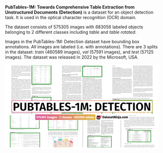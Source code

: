 **PubTables-1M: Towards Comprehensive Table Extraction from Unstructured Documents (Detection)** is a dataset for an object detection task. It is used in the optical character recognition (OCR) domain. 

The dataset consists of 575305 images with 683056 labeled objects belonging to 2 different classes including *table* and *table rotated*.

Images in the PubTables-1M: Detection dataset have bounding box annotations. All images are labeled (i.e. with annotations). There are 3 splits in the dataset: *train* (460589 images), *val* (57591 images), and *test* (57125 images). The dataset was released in 2022 by the Microsoft, USA.

<img src="https://github.com/dataset-ninja/pubtables-1m/raw/main/visualizations/poster.png">
